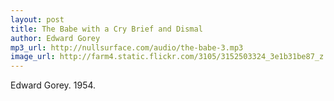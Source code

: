 ```yaml
---
layout: post
title: The Babe with a Cry Brief and Dismal
author: Edward Gorey
mp3_url: http://nullsurface.com/audio/the-babe-3.mp3
image_url: http://farm4.static.flickr.com/3105/3152503324_3e1b31be87_z.jpg?zz=1
---
```


Edward Gorey.  1954.